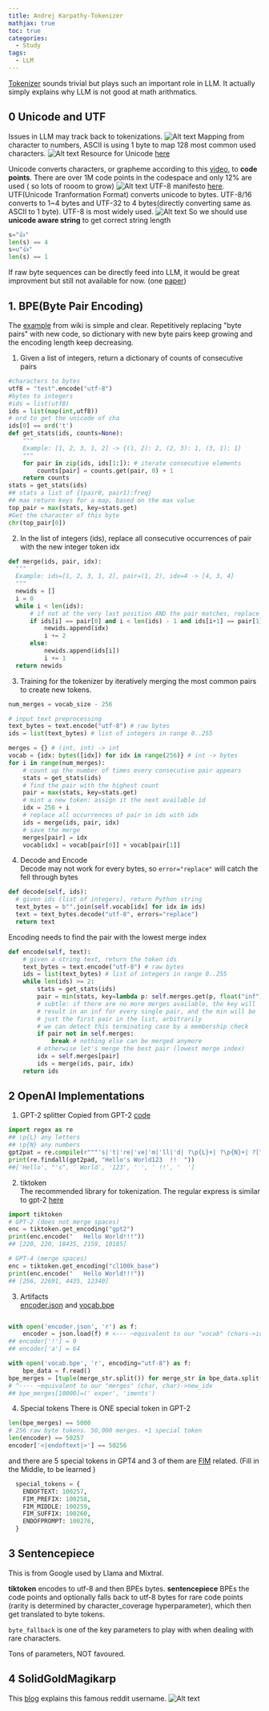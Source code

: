 ```yaml
---
title: Andrej Karpathy-Tokenizer
mathjax: true
toc: true
categories:
  - Study
tags:
  - LLM
---
```


[Tokenizer](https://www.youtube.com/watch?v=zduSFxRajkE) sounds trivial but plays such an important role in LLM. It actually simply explains why LLM is not good at math arithmatics.

## 0 Unicode and UTF
Issues in LLM may track back to tokenizations.
![Alt text](/assets/images/2024/24-05-18-Karpathy-tokenizer_files/issues.png) 
Mapping from character to numbers, ASCII is using 1 byte to map 128 most common used characters.
![Alt text](/assets/images/2024/24-05-18-Karpathy-tokenizer_files/ascii.png)
Resource for Unicode [here](https://www.reedbeta.com/blog/programmers-intro-to-unicode/)
 
Unicode converts characters, or grapheme according to this [video](https://www.youtube.com/watch?v=ut74oHojxqo), to **code points**. There are over 1M code points in the codespace and only 12% are used ( so lots of rooom to grow)
![Alt text](/assets/images/2024/24-05-18-Karpathy-tokenizer_files/unicode.png)
UTF-8 manifesto [here](https://utf8everywhere.org/).  
UTF(Unicode Tranformation Format) converts unicode to bytes. UTF-8/16 converts to 1~4 bytes and UTF-32 to 4 bytes(directly converting same as ASCII to 1 byte). UTF-8 is most widely used.
![Alt text](/assets/images/2024/24-05-18-Karpathy-tokenizer_files/utf8.png) 
So we should use **unicode aware string** to get correct string length
```python
s="👍"
len(s) == 4
s=u"👍"
len(s) == 1
```
If raw byte sequences can be directly feed into LLM, it would be great improvment but still not available for now. (one [paper](https://arxiv.org/pdf/2305.07185))

## 1. BPE(Byte Pair Encoding)
The [example](https://en.wikipedia.org/wiki/Byte_pair_encoding) from wiki is simple and clear. Repetitively replacing "byte pairs" with new code, so dictionary with new byte pairs keep growing and the encoding length keep decreasing.
1. Given a list of integers, return a dictionary of counts of consecutive pairs
  ```python
  #characters to bytes
  utf8 = "test".encode("utf-8")
  #bytes to integers
  #ids = list(utf8)
  ids = list(map(int,utf8))
  # ord to get the unicode of cha
  ids[0] == ord('t')
  def get_stats(ids, counts=None):
      """
      Example: [1, 2, 3, 1, 2] -> {(1, 2): 2, (2, 3): 1, (3, 1): 1}
      """
      for pair in zip(ids, ids[1:]): # iterate consecutive elements
          counts[pair] = counts.get(pair, 0) + 1
      return counts
  stats = get_stats(ids)
  ## stats a list of {(pair0, pair1):freq}
  ## max return keys for a map, based on the max value
  top_pair = max(stats, key=stats.get)
  #Get the character of this byte
  chr(top_pair[0])
  ```  

2. In the list of integers (ids), replace all consecutive occurrences
    of pair with the new integer token idx
  ```python
  def merge(ids, pair, idx):
    """
    Example: ids=[1, 2, 3, 1, 2], pair=(1, 2), idx=4 -> [4, 3, 4]
    """
    newids = []
    i = 0
    while i < len(ids):
        # if not at the very last position AND the pair matches, replace it
        if ids[i] == pair[0] and i < len(ids) - 1 and ids[i+1] == pair[1]:
            newids.append(idx)
            i += 2
        else:
            newids.append(ids[i])
            i += 1
    return newids
  ```  
3. Training for the tokenizer by iteratively merging the most common pairs to create new tokens.  
  ```python
  num_merges = vocab_size - 256

  # input text preprocessing
  text_bytes = text.encode("utf-8") # raw bytes
  ids = list(text_bytes) # list of integers in range 0..255

  merges = {} # (int, int) -> int
  vocab = {idx: bytes([idx]) for idx in range(256)} # int -> bytes
  for i in range(num_merges):
      # count up the number of times every consecutive pair appears
      stats = get_stats(ids)
      # find the pair with the highest count
      pair = max(stats, key=stats.get)
      # mint a new token: assign it the next available id
      idx = 256 + i
      # replace all occurrences of pair in ids with idx
      ids = merge(ids, pair, idx)
      # save the merge
      merges[pair] = idx
      vocab[idx] = vocab[pair[0]] + vocab[pair[1]]
  ```
4. Decode and Encode  
Decode may not work for every bytes, so `error="replace"` will catch the fell through bytes
  ```python
  def decode(self, ids):
    # given ids (list of integers), return Python string
    text_bytes = b"".join(self.vocab[idx] for idx in ids)
    text = text_bytes.decode("utf-8", errors="replace")
    return text
  ```
Encoding needs to find the pair with the lowest merge index
  ```python
  def encode(self, text):
      # given a string text, return the token ids
      text_bytes = text.encode("utf-8") # raw bytes
      ids = list(text_bytes) # list of integers in range 0..255
      while len(ids) >= 2:
          stats = get_stats(ids)
          pair = min(stats, key=lambda p: self.merges.get(p, float("inf")))
          # subtle: if there are no more merges available, the key will
          # result in an inf for every single pair, and the min will be
          # just the first pair in the list, arbitrarily
          # we can detect this terminating case by a membership check
          if pair not in self.merges:
              break # nothing else can be merged anymore
          # otherwise let's merge the best pair (lowest merge index)
          idx = self.merges[pair]
          ids = merge(ids, pair, idx)
      return ids
  ```
## 2 OpenAI Implementations
1. GPT-2 splitter
Copied from GPT-2 [code](https://github.com/openai/gpt-2/blob/9b63575ef42771a015060c964af2c3da4cf7c8ab/src/encoder.py#L53)
  ```python
  import regex as re
  ## \p{L} any letters
  ## \p{N} any numbers
  gpt2pat = re.compile(r"""'s|'t|'re|'ve|'m|'ll|'d| ?\p{L}+| ?\p{N}+| ?[^\s\p{L}\p{N}]+|\s+(?!\S)|\s+""")
  print(re.findall(gpt2pad, "Hello's World123  !!  "))
  ##['Hello', "'s", ' World', '123', ' ', ' !!', '  ']
  ```
2. tiktoken  
The recommended library for tokenization.
The regular express is similar to gpt-2 [here](https://github.com/openai/tiktoken/blob/c0ba74c238d18b4824c25f3c27fc8698055b9a76/tiktoken_ext/openai_public.py#L23)
  ```python
  import tiktoken
  # GPT-2 (does not merge spaces)
  enc = tiktoken.get_encoding("gpt2")
  print(enc.encode("   Hello World!!!"))
  ## [220, 220, 18435, 2159, 10185]

  # GPT-4 (merge spaces)
  enc = tiktoken.get_encoding("cl100k_base")
  print(enc.encode("   Hello World!!!"))
  ## [256, 22691, 4435, 12340]
  ```
3. Artifacts  
[encoder.json](https://openaipublic.blob.core.windows.net/gpt-2/models/1558M/encoder.json) and [vocab.bpe](https://openaipublic.blob.core.windows.net/gpt-2/models/1558M/vocab.bpe)
  ```python

  with open('encoder.json', 'r') as f:
      encoder = json.load(f) # <--- ~equivalent to our "vocab" (chars->idx)
  ## encoder['!'] = 0
  ## encoder['a'] = 64

  with open('vocab.bpe', 'r', encoding="utf-8") as f:
      bpe_data = f.read()
  bpe_merges = [tuple(merge_str.split()) for merge_str in bpe_data.split('\n')[1:-1]]
  # ^---- ~equivalent to our "merges" (char, char)->new_idx
  ## bpe_merges[10000]=(' exper', 'iments')
  ```
4. Special tokens
There is ONE special token in GPT-2
  ```python
  len(bpe_merges) == 5000
  # 256 raw byte tokens. 50,000 merges. +1 special token
  len(encoder) == 50257
  encoder['<|endoftext|>'] == 50256
  ```
and there are 5 special tokens in GPT4 and 3 of them are [FIM](https://arxiv.org/pdf/2207.14255) related. (Fill in the Middle, to be learned )  
  ```python
    special_tokens = {
      ENDOFTEXT: 100257,
      FIM_PREFIX: 100258,
      FIM_MIDDLE: 100259,
      FIM_SUFFIX: 100260,
      ENDOFPROMPT: 100276,
    }
  ``` 
## 3 Sentencepiece
This is from Google used by Llama and Mixtral.  

**tiktoken** encodes to utf-8 and then BPEs bytes. **sentencepiece** BPEs the code points and optionally falls back to utf-8 bytes for rare code points (rarity is determined by character_coverage hyperparameter), which then get translated to byte tokens.  

`byte_fallback` is one of the key parameters to play with when dealing with rare characters.  

Tons of parameters, NOT favoured.

## 4 SolidGoldMagikarp
This [blog](https://www.lesswrong.com/posts/aPeJE8bSo6rAFoLqg/solidgoldmagikarp-plus-prompt-generation) explains this famous reddit username.
![Alt text](/assets/images/2024/24-05-18-Karpathy-tokenizer_files/reddit.png) 